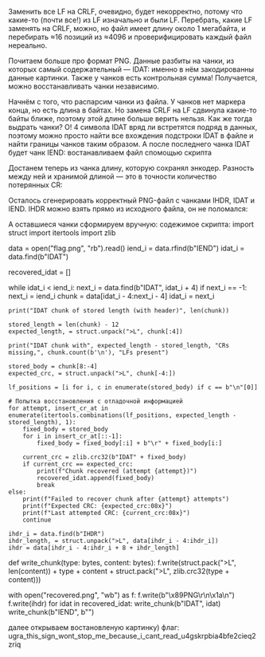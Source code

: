 Заменить все LF на CRLF, очевидно, будет некорректно, потому что какие-то (почти все!) из LF изначально и были LF. Перебрать, какие LF заменять на CRLF, можно, но файл имеет длину около 1 мегабайта, и перебирать ≈16 позиций из ≈4096 и проверифицировать каждый файл нереально.

Почитаем больше про формат PNG. Данные разбиты на чанки, из которых самый содержательный — IDAT: именно в нём закодированны данные картинки. Также у чанков есть контрольная сумма! Получается, можно восстанавливать чанки независимо.


Начнём с того, что распарсим чанки из файла. У чанков нет маркера конца, но есть длина в байтах. Но замена CRLF на LF сдвинула какие-то байты ближе, поэтому этой длине больше верить нельзя. Как же тогда выдрать чанки? О! 4 символа IDAT вряд ли встретятся подряд в данных, поэтому можно просто найти все вхождения подстроки IDAT в файле и найти границы чанков таким образом. А после последнего чанка IDAT будет чанк IEND:
востанавливаем файл спомощью скрипта 

Достанем теперь из чанка длину, которую сохранял энкодер. Разность между ней и хранимой длиной — это в точности количество потерянных CR:

Осталось сгенерировать корректный PNG-файл с чанками IHDR, IDAT и IEND. IHDR можно взять прямо из исходного файла, он не поломался:

А оставшиеся чанки сформируем вручную:
содежимое скрипта:
import struct
import itertools
import zlib

data = open("flag.png", "rb").read()
iend_i = data.rfind(b"IEND")
idat_i = data.find(b"IDAT")

recovered_idat = []

while idat_i < iend_i:
    next_i = data.find(b"IDAT", idat_i + 4)
    if next_i == -1:
        next_i = iend_i
    chunk = data[idat_i - 4:next_i - 4]
    idat_i = next_i

    print("IDAT chunk of stored length (with header)", len(chunk))

    stored_length = len(chunk) - 12
    expected_length, = struct.unpack(">L", chunk[:4])

    print("IDAT chunk with", expected_length - stored_length, "CRs missing,", chunk.count(b'\n'), "LFs present")

    stored_body = chunk[8:-4]
    expected_crc, = struct.unpack(">L", chunk[-4:])

    lf_positions = [i for i, c in enumerate(stored_body) if c == b"\n"[0]]

    # Попытка восстановления с отладочной информацией
    for attempt, insert_cr_at in enumerate(itertools.combinations(lf_positions, expected_length - stored_length), 1):
        fixed_body = stored_body
        for i in insert_cr_at[::-1]:
            fixed_body = fixed_body[:i] + b"\r" + fixed_body[i:]

        current_crc = zlib.crc32(b"IDAT" + fixed_body)
        if current_crc == expected_crc:
            print(f"Chunk recovered (attempt {attempt})")
            recovered_idat.append(fixed_body)
            break
    else:
        print(f"Failed to recover chunk after {attempt} attempts")
        print(f"Expected CRC: {expected_crc:08x}")
        print(f"Last attempted CRC: {current_crc:08x}")
        continue

    ihdr_i = data.find(b"IHDR")
    ihdr_length, = struct.unpack(">L", data[ihdr_i - 4:ihdr_i])
    ihdr = data[ihdr_i - 4:ihdr_i + 8 + ihdr_length]

def write_chunk(type: bytes, content: bytes):
    f.write(struct.pack(">L", len(content)) + type + content + struct.pack(">L", zlib.crc32(type + content)))

with open("recovered.png", "wb") as f:
    f.write(b"\x89PNG\r\n\x1a\n")
    f.write(ihdr)
    for idat in recovered_idat:
        write_chunk(b"IDAT", idat)
    write_chunk(b"IEND", b"")

далее открываем востановленую картинку)
флаг: ugra_this_sign_wont_stop_me_because_i_cant_read_u4gskrpbia4bfe2cieq2zriq
